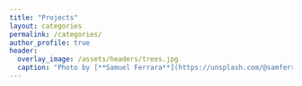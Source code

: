 ```yaml
---
title: "Projects"
layout: categories
permalink: /categories/
author_profile: true
header:
  overlay_image: /assets/headers/trees.jpg
  caption: "Photo by [**Samuel Ferrara**](https://unsplash.com/@samferrara) on [**Unsplash**](https://unsplash.com/photos/iecJiKe_RNg)"
---
```

